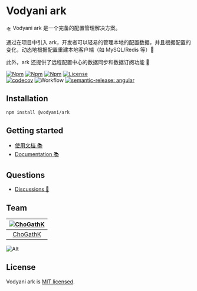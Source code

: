 # Vodyani ark

🛸  Vodyani ark 是一个完备的配置管理解决方案。

通过在项目中引入 ark，开发者可以轻易的管理本地的配置数据，并且根据配置的变化，动态地根据配置重建本地客户端（如 MySQL/Redis 等）🤩

此外，ark 还提供了远程配置中心的数据同步和数据订阅功能 🎉

[![Npm](https://img.shields.io/npm/v/@vodyani/ark/latest.svg)](https://www.npmjs.com/package/@vodyani/ark)
[![Npm](https://img.shields.io/npm/v/@vodyani/ark/beta.svg)](https://www.npmjs.com/package/@vodyani/ark)
[![Npm](https://img.shields.io/npm/dm/@vodyani/ark)](https://www.npmjs.com/package/@vodyani/ark)
[![License](https://img.shields.io/github/license/vodyani/ark)](LICENSE)
<br>
[![codecov](https://codecov.io/gh/vodyani/ark/branch/master/graph/badge.svg?token=3L3398C2KW)](https://codecov.io/gh/vodyani/ark)
![Workflow](https://github.com/vodyani/ark/actions/workflows/release.yml/badge.svg)
[![semantic-release: angular](https://img.shields.io/badge/semantic--release-angular-e10079?logo=semantic-release)](https://github.com/semantic-release/semantic-release)

## Installation

```sh
npm install @vodyani/ark
```

## Getting started

- [使用文档 📚](https://vodyani.netlify.app/docs/advanced/ark)
- [Documentation 📚](https://vodyani.netlify.app/en/docs/advanced/ark)

## Questions

- [Discussions 🧐](https://github.com/vodyani/ark/discussions)

## Team

|[![ChoGathK](https://github.com/chogathK.png?size=100)](https://github.com/chogathK)|
|:-:|
|[ChoGathK](https://github.com/chogathK)|

![Alt](https://repobeats.axiom.co/api/embed/f3931a0928ef44aa8d7cb0a439f58176542dba70.svg "Repobeats analytics image")

## License

Vodyani ark is [MIT licensed](LICENSE).
